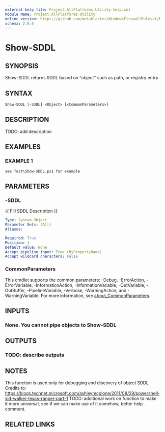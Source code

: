 ```yaml
---
external help file: Project.AllPlatforms.Utility-help.xml
Module Name: Project.AllPlatforms.Utility
online version: https://github.com/metablaster/WindowsFirewallRuleset/blob/develop/Modules/Project.AllPlatforms.Utility/Help/en-US/Show-SDDL.md
schema: 2.0.0
---
```


# Show-SDDL

## SYNOPSIS

Show-SDDL returns SDDL based on "object" such as path, or registry entry

## SYNTAX

```none
Show-SDDL [-SDDL] <Object> [<CommonParameters>]
```

## DESCRIPTION

TODO: add description

## EXAMPLES

### EXAMPLE 1

```none
see Test\Show-SDDL.ps1 for example
```

## PARAMETERS

### -SDDL

{{ Fill SDDL Description }}

```yaml
Type: System.Object
Parameter Sets: (All)
Aliases:

Required: True
Position: 1
Default value: None
Accept pipeline input: True (ByPropertyName)
Accept wildcard characters: False
```

### CommonParameters

This cmdlet supports the common parameters: -Debug, -ErrorAction, -ErrorVariable, -InformationAction, -InformationVariable, -OutVariable, -OutBuffer, -PipelineVariable, -Verbose, -WarningAction, and -WarningVariable. For more information, see [about_CommonParameters](http://go.microsoft.com/fwlink/?LinkID=113216).

## INPUTS

### None. You cannot pipe objects to Show-SDDL

## OUTPUTS

### TODO: describe outputs

## NOTES

This function is used only for debugging and discovery of object SDDL
Credits to: https://blogs.technet.microsoft.com/ashleymcglone/2011/08/29/powershell-sid-walker-texas-ranger-part-1
TODO: additional work on function to make it more universal, see if we can make use of it somehow, better help comment.

## RELATED LINKS
